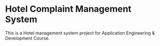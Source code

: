 # Hotel Complaint Management System

This is a Hotel management system project for Application Engineering & Development Course.
